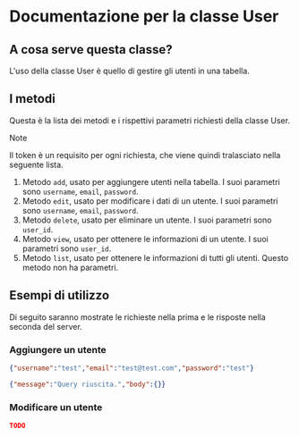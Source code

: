 # Documentazione per la classe User

## A cosa serve questa classe?

L'uso della classe User è quello di gestire gli utenti in una tabella.

## I metodi

Questa è la lista dei metodi e i rispettivi parametri richiesti della classe User.

> [!NOTE]
> Il token è un requisito per ogni richiesta, che viene quindi tralasciato nella seguente lista.

1. Metodo `add`, usato per aggiungere utenti nella tabella. I suoi parametri sono `username`, `email`, `password`.
2. Metodo `edit`, usato per modificare i dati di un utente. I suoi parametri sono `username`, `email`, `password`.
3. Metodo `delete`, usato per eliminare un utente. I suoi parametri sono `user_id`.
4. Metodo `view`, usato per ottenere le informazioni di un utente. I suoi parametri sono `user_id`.
5. Metodo `list`, usato per ottenere le informazioni di tutti gli utenti. Questo metodo non ha parametri.

## Esempi di utilizzo

Di seguito saranno mostrate le richieste nella prima e le risposte nella seconda del server.

### Aggiungere un utente

``` JSON
{"username":"test","email":"test@test.com","password":"test"} 

{"message":"Query riuscita.","body":{}}
```

### Modificare un utente

``` JSON
TODO
```
